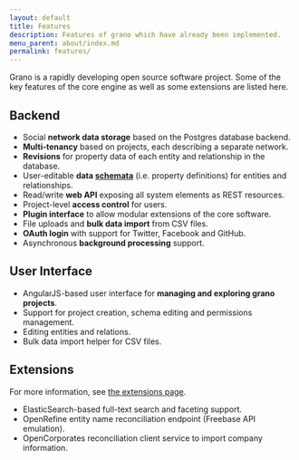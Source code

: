 ```yaml
---
layout: default
title: Features
description: Features of grano which have already been implemented.
menu_parent: about/index.md
permalink: features/
---
```


Grano is a rapidly developing open source software project. Some of the key features of the core engine as well as some extensions are listed here.

## Backend

* Social **network data storage** based on the Postgres database backend.
* **Multi-tenancy** based on projects, each describing a separate network.
* **Revisions** for property data of each entity and relationship in the database.
* User-editable **data [schemata](/docs/schema)** (i.e. property definitions) for entities and relationships.
* Read/write **web API** exposing all system elements as REST resources.
* Project-level **access control** for users.
* **Plugin interface** to allow modular extensions of the core software.
* File uploads and **bulk data import** from CSV files.
* **OAuth login** with support for Twitter, Facebook and GitHub.
* Asynchronous **background processing** support.


## User Interface

* AngularJS-based user interface for **managing and exploring grano projects**.
* Support for project creation, schema editing and permissions management.
* Editing entities and relations.
* Bulk data import helper for CSV files.


## Extensions

For more information, see [the extensions page](/extensions).

* ElasticSearch-based full-text search and faceting support.
* OpenRefine entity name reconciliation endpoint (Freebase API emulation).
* OpenCorporates reconciliation client service to import company information.
